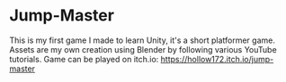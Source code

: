 # Jump-Master
This is my first game I made to learn Unity, it's a short platformer game.
Assets are my own creation using Blender by following various YouTube tutorials.
Game can be played on itch.io: https://hollow172.itch.io/jump-master
